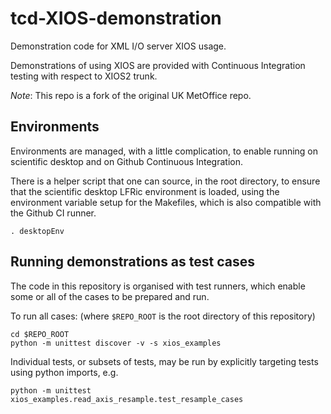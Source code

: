 # tcd-XIOS-demonstration

Demonstration code for XML I/O server XIOS usage.

Demonstrations of using XIOS are provided with Continuous Integration testing with respect to XIOS2 trunk.

<em>Note</em>: This repo is a fork of the original UK MetOffice repo.

## Environments

Environments are managed, with a little complication, to enable running on scientific desktop and on Github  Continuous Integration.

There is a helper script that one can source, in the root directory, to ensure that the scientific desktop LFRic environment is loaded, using the environment variable setup for the Makefiles, which is also compatible with the Github CI runner.

`. desktopEnv`

## Running demonstrations as test cases

The code in this repository is organised with test runners, which enable some or all of the cases to be prepared and run.

To run all cases:
(where `$REPO_ROOT` is the root directory of this repository)

```
cd $REPO_ROOT
python -m unittest discover -v -s xios_examples
```

Individual tests, or subsets of tests, may be run by explicitly targeting tests using python imports, e.g.

```
python -m unittest xios_examples.read_axis_resample.test_resample_cases
```
